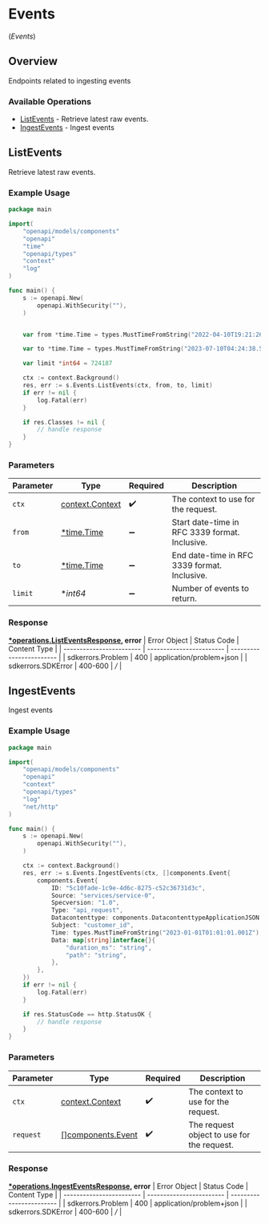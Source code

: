 # Events
(*Events*)

## Overview

Endpoints related to ingesting events

### Available Operations

* [ListEvents](#listevents) - Retrieve latest raw events.
* [IngestEvents](#ingestevents) - Ingest events

## ListEvents

Retrieve latest raw events.

### Example Usage

```go
package main

import(
	"openapi/models/components"
	"openapi"
	"time"
	"openapi/types"
	"context"
	"log"
)

func main() {
    s := openapi.New(
        openapi.WithSecurity(""),
    )


    var from *time.Time = types.MustTimeFromString("2022-04-10T19:21:26.844Z")

    var to *time.Time = types.MustTimeFromString("2023-07-10T04:24:38.503Z")

    var limit *int64 = 724187

    ctx := context.Background()
    res, err := s.Events.ListEvents(ctx, from, to, limit)
    if err != nil {
        log.Fatal(err)
    }

    if res.Classes != nil {
        // handle response
    }
}
```

### Parameters

| Parameter                                             | Type                                                  | Required                                              | Description                                           |
| ----------------------------------------------------- | ----------------------------------------------------- | ----------------------------------------------------- | ----------------------------------------------------- |
| `ctx`                                                 | [context.Context](https://pkg.go.dev/context#Context) | :heavy_check_mark:                                    | The context to use for the request.                   |
| `from`                                                | [*time.Time](https://pkg.go.dev/time#Time)            | :heavy_minus_sign:                                    | Start date-time in RFC 3339 format.<br/>Inclusive.<br/> |
| `to`                                                  | [*time.Time](https://pkg.go.dev/time#Time)            | :heavy_minus_sign:                                    | End date-time in RFC 3339 format.<br/>Inclusive.<br/> |
| `limit`                                               | **int64*                                              | :heavy_minus_sign:                                    | Number of events to return.                           |


### Response

**[*operations.ListEventsResponse](../../models/operations/listeventsresponse.md), error**
| Error Object             | Status Code              | Content Type             |
| ------------------------ | ------------------------ | ------------------------ |
| sdkerrors.Problem        | 400                      | application/problem+json |
| sdkerrors.SDKError       | 400-600                  | */*                      |

## IngestEvents

Ingest events

### Example Usage

```go
package main

import(
	"openapi/models/components"
	"openapi"
	"context"
	"openapi/types"
	"log"
	"net/http"
)

func main() {
    s := openapi.New(
        openapi.WithSecurity(""),
    )

    ctx := context.Background()
    res, err := s.Events.IngestEvents(ctx, []components.Event{
        components.Event{
            ID: "5c10fade-1c9e-4d6c-8275-c52c36731d3c",
            Source: "services/service-0",
            Specversion: "1.0",
            Type: "api_request",
            Datacontenttype: components.DatacontenttypeApplicationJSON.ToPointer(),
            Subject: "customer_id",
            Time: types.MustTimeFromString("2023-01-01T01:01:01.001Z"),
            Data: map[string]interface{}{
                "duration_ms": "string",
                "path": "string",
            },
        },
    })
    if err != nil {
        log.Fatal(err)
    }

    if res.StatusCode == http.StatusOK {
        // handle response
    }
}
```

### Parameters

| Parameter                                             | Type                                                  | Required                                              | Description                                           |
| ----------------------------------------------------- | ----------------------------------------------------- | ----------------------------------------------------- | ----------------------------------------------------- |
| `ctx`                                                 | [context.Context](https://pkg.go.dev/context#Context) | :heavy_check_mark:                                    | The context to use for the request.                   |
| `request`                                             | [[]components.Event](../../.md)                       | :heavy_check_mark:                                    | The request object to use for the request.            |


### Response

**[*operations.IngestEventsResponse](../../models/operations/ingesteventsresponse.md), error**
| Error Object             | Status Code              | Content Type             |
| ------------------------ | ------------------------ | ------------------------ |
| sdkerrors.Problem        | 400                      | application/problem+json |
| sdkerrors.SDKError       | 400-600                  | */*                      |
